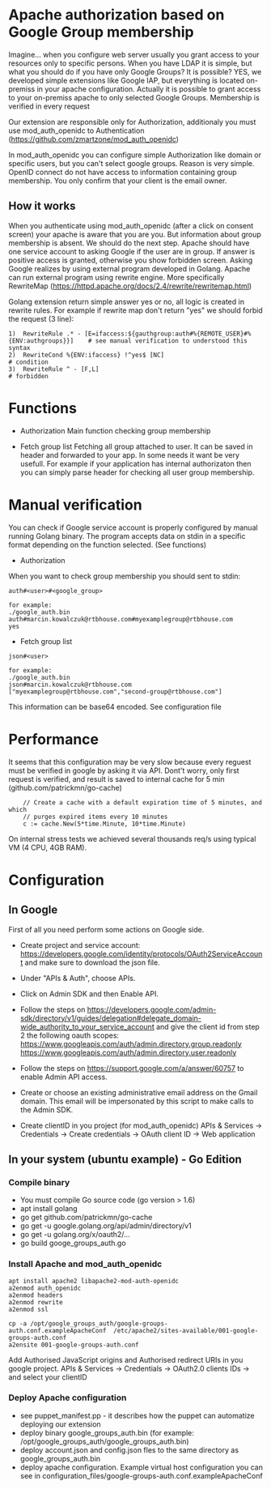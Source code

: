 # Apache authorization based on Google Group membership 
Imagine... when you configure web server usually you grant access to your resources only to specific persons. When you have LDAP it is simple, but what you should do if you have only Google Groups? It is possible?
YES, we developed simple extensions like Google IAP, but everything is located on-premiss in your apache configuration. Actually it is possible to grant access to your on-premiss apache to only selected Google Groups. Membership is verified in every request


Our extension are responsible only for Authorization, additionaly you must use  mod_auth_openidc to Authentication (https://github.com/zmartzone/mod_auth_openidc)

In mod_auth_openidc you can configure simple Authorization like domain or specific users, but you can't select google groups. 
Reason is very simple. OpenID connect do not have access to information containing group membership. You only confirm that your client is the email owner.


## How it works

When you authenticate using mod_auth_openidc (after a click on consent screen) your apache is aware that you are you. But information about group membership is absent. We should do the next step. Apache should have one service account to asking Google if the user are in group. If answer is positive access is granted, otherwise you show forbidden screen. 
Asking Google realizes by using external program developed in Golang. Apache can run external program using rewrite engine. More specifically RewriteMap (https://httpd.apache.org/docs/2.4/rewrite/rewritemap.html)

Golang extension return simple answer yes or no, all logic is created in rewrite rules. For example if rewrite map don't return "yes" we should forbid the request (3 line):

```
1)  RewriteRule .* - [E=ifaccess:${gauthgroup:auth#%{REMOTE_USER}#%{ENV:authgroups}}]    # see manual verification to understood this syntax
2)  RewriteCond %{ENV:ifaccess} !^yes$ [NC]                                              # condition
3)  RewriteRule ^ - [F,L]                                                                # forbidden
```

# Functions

  * Authorization
  Main function checking group membership

  * Fetch group list
  Fetching all group attached to user. It can be saved in header and forwarded to your app. In some needs it want be very usefull. For example if your application has internal authorizaton then you can simply parse header for checking all user group membership.



# Manual verification

You can check if Google service account is properly configured by manual running Golang binary. The program accepts data on stdin in a specific format depending on the function selected. (See functions)

  * Authorization

When you want to check group membership you should sent to stdin:

```
auth#<user>#<google_group>

for example:
./google_auth.bin 
auth#marcin.kowalczuk@rtbhouse.com#myexamplegroup@rtbhouse.com
yes
```

  * Fetch group list 

```
json#<user>

for example:
./google_auth.bin 
json#marcin.kowalczuk@rtbhouse.com
["myexamplegroup@rtbhouse.com","second-group@rtbhouse.com"]
```

This information can be base64 encoded. See configuration file


# Performance 

It seems that this configuration may be very slow because every reguest must be verified in google by asking it via API.
Dont't worry, only first request is verified, and result is saved to internal cache for 5 min (github.com/patrickmn/go-cache)

```
	// Create a cache with a default expiration time of 5 minutes, and which
	// purges expired items every 10 minutes
	c := cache.New(5*time.Minute, 10*time.Minute)
```

On internal stress tests we achieved several thousands req/s using typical VM (4 CPU, 4GB RAM).


# Configuration

## In Google

First of all you need perform some actions on Google side. 

  * Create project and service account: https://developers.google.com/identity/protocols/OAuth2ServiceAccount and make sure to download the json file.
  * Under "APIs & Auth", choose APIs.
  * Click on Admin SDK and then Enable API.
  * Follow the steps on https://developers.google.com/admin-sdk/directory/v1/guides/delegation#delegate_domain-wide_authority_to_your_service_account and give the client id from step 2 the following oauth scopes:
	https://www.googleapis.com/auth/admin.directory.group.readonly
	https://www.googleapis.com/auth/admin.directory.user.readonly
  * Follow the steps on https://support.google.com/a/answer/60757 to enable Admin API access.
  * Create or choose an existing administrative email address on the Gmail domain. This email will be impersonated by this script to make calls to the Admin SDK.

  * Create clientID in you project (for mod_auth_openidc)
    APIs & Services -> Credentials -> Create credentials -> OAuth client ID -> Web application

## In your system (ubuntu example) - Go Edition
### Compile binary
  * You must compile Go source code (go version > 1.6) 
  * apt install golang
  * go get github.com/patrickmn/go-cache
  * go get -u google.golang.org/api/admin/directory/v1
  * go get -u golang.org/x/oauth2/...
  * go build googe_groups_auth.go


### Install Apache and mod_auth_openidc

```
apt install apache2 libapache2-mod-auth-openidc
a2enmod auth_openidc 
a2enmod headers
a2enmod rewrite
a2enmod ssl

cp -a /opt/google_groups_auth/google-groups-auth.conf.exampleApacheConf  /etc/apache2/sites-available/001-google-groups-auth.conf
a2ensite 001-google-groups-auth.conf
```


Add Authorised JavaScript origins and Authorised redirect URIs in you google project.
APIs & Services -> Credentials -> OAuth2.0 clients IDs -> and select your clientID

### Deploy Apache configuration

  * see puppet_manifest.pp - it describes how the puppet can automatize deploying our extension
  * deploy binary google_groups_auth.bin (for example: /opt/google_groups_auth/google_groups_auth.bin)
  * deploy account.json and config.json fles to the same directory as google_groups_auth.bin
  * deploy apache configuration. Example virtual host configuration you can see in configuration_files/google-groups-auth.conf.exampleApacheConf

